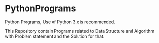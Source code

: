 # PythonPrograms
Python Programs,
Use of Python 3.x is recommended.

This Repository contain Programs related to Data Structure and Algorithm with Problem statement and the Solution for that.
